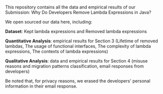 This repository contains all the data and empirical results of our Submission: Why Do Developers Remove Lambda Expressions in Java?

We open sourced our data here, including:

**Dataset**: Kept lambda expressions and Removed lambda expressions

**Quantitative Analysis**: empirical results for Section 3 (Lifetime of removed lambdas, The usage of functional interfaces, The complexity of lambda expressions, The contexts of lambda expressions)

**Qualitative Analysis**: data and empirical results for Section 4 (misuse reasons and migration patterns classification, email responses from developers)

Be noted that, for privacy reasons, we erased the developers' personal information in their email response.
